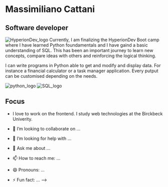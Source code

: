 # Massimiliano Cattani
## Software developer 
![HyperionDev_logo](https://github.com/MassimilianoCattani/MassimilianoCattani/assets/52679658/1bcfbaaa-1682-4794-ab9c-f7afe7093259)
 Currently, I am finalizing the HyperionDev Boot camp where I have learned Python foundamentals and I have gaind a basic understanding of SQL.
This has been an important journey to learn new concepts, compare ideas with others and reinforcing the logical thinking. 

I can write programs in Python able to get and modify and display data. For instance a financial calculator or a task manager application. Every putput can be customised depending on the needs.

![python_logo](https://github.com/MassimilianoCattani/MassimilianoCattani/assets/52679658/416f41e9-434f-4aa8-9036-671cbeeaed7c) ![SQL_logo](https://github.com/MassimilianoCattani/MassimilianoCattani/assets/52679658/f11447e2-d322-4670-80c1-40f0a16b56f2)




 ## Focus
  - I love to work on the frontend. I study web technologies at the Birckbeck Univerity. 
  




- 👯 I’m looking to collaborate on ...
- 🤔 I’m looking for help with ...
- 💬 Ask me about ...
- 📫 How to reach me: ...
- 😄 Pronouns: ...
- ⚡ Fun fact: ...
-->
